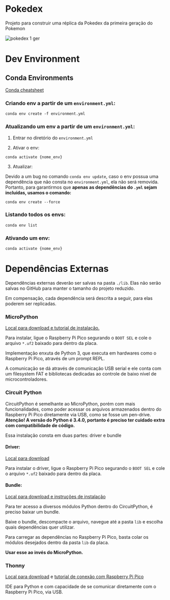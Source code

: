 # Pokedex

Projeto para construir uma réplica da Pokedex da primeira geração do Pokemon

![pokedex 1 ger](https://user-images.githubusercontent.com/30854324/131939630-de23eadc-da62-4577-b4be-698927776ee4.png)


# Dev Environment

## Conda Environments

[Conda cheatsheet](https://docs.conda.io/projects/conda/en/4.6.0/_downloads/52a95608c49671267e40c689e0bc00ca/conda-cheatsheet.pdf)

### Criando env a partir de um `environment.yml`:

```
conda env create -f environment.yml
```

### Atualizando um env a partir de um `environment.yml`:

1. Entrar no diretório do `environment.yml`

2. Ativar o env:

```
conda activate {nome_env}
```

3. Atualizar:

Devido a um bug no comando `conda env update`, caso o env possua uma dependência que não consta no `environment.yml`,
ela não será removida. Portanto, para garantirmos que **apenas as dependências do `.yml` sejam incluídas, usamos o
comando:**

```
conda env create --force
```

### Listando todos os envs:

```
conda env list
```

### Ativando um env:

```
conda activate {nome_env}
```

# Dependências Externas

Dependências externas deverão ser salvas na pasta `./lib`. Elas não serão salvas no GitHub para manter o tamanho do
projeto reduzido.

Em compensação, cada dependência será descrita a seguir, para elas poderem ser replicadas.

### MicroPython

[Local para download e tutorial de instalação.](https://www.raspberrypi.org/documentation/microcontrollers/micropython.html)

Para instalar, ligue o Raspberry Pi Pico segurando o `BOOT SEL` e cole o arquivo `*.uf2` baixado para dentro da placa.

Implementação enxuta de Python 3, que executa em hardwares como o Raspberry Pi Pico, através de um prompt REPL.

A comunicação se dá através de comunicação USB serial e ele conta com um filesystem FAT e bibliotecas dedicadas ao
controle de baixo nível de microcontroladores.

### Circuit Python

CircuitPython é semelhante ao MicroPython, porém com mais funcionalidades, como poder acessar os arquivos armazenados
dentro do Raspberry Pi Pico diretamente via USB, como se fosse um pen-drive. **Atenção! A versão do Python é 3.4.0,
portanto é preciso ter cuidado extra com compatibilidade de código.**

Essa instalação consta em duas partes: driver e bundle

#### Driver:

[Local para download](https://circuitpython.org/board/raspberry_pi_pico/)

Para instalar o driver, ligue o Raspberry Pi Pico segurando o `BOOT SEL` e cole o arquivo `*.uf2` baixado para dentro da
placa.

#### Bundle:

[Local para download e instruções de instalação](https://circuitpython.org/libraries)

Para ter acesso a diversos módulos Python dentro do CircuitPython, é preciso baixar um bundle.

Baixe o bundle, descompacte o arquivo, navegue até a pasta `lib` e escolha quais dependências quer utilizar.

Para carregar as dependências no Raspberry Pi Pico, basta colar os módulos desejados dentro da pasta `lib` da placa.

**Usar esse ao invés do MicroPython.**

### Thonny

[Local para download](https://thonny.org/) e
[tutorial de conexão com Raspberry Pi Pico](https://projects.raspberrypi.org/en/projects/getting-started-with-the-pico)

IDE para Python e com capacidade de se comunicar diretamente com o Raspberry Pi Pico, via USB.
